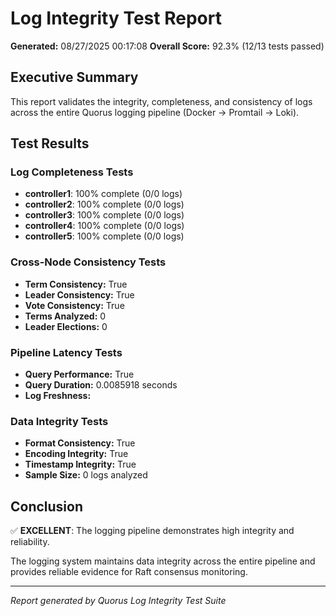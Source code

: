 # Log Integrity Test Report

**Generated:** 08/27/2025 00:17:08
**Overall Score:** 92.3% (12/13 tests passed)

## Executive Summary

This report validates the integrity, completeness, and consistency of logs across the entire Quorus logging pipeline (Docker → Promtail → Loki).

## Test Results

### Log Completeness Tests
- **controller1**: 100% complete (0/0 logs)
- **controller2**: 100% complete (0/0 logs)
- **controller3**: 100% complete (0/0 logs)
- **controller4**: 100% complete (0/0 logs)
- **controller5**: 100% complete (0/0 logs)
### Cross-Node Consistency Tests
- **Term Consistency:** True
- **Leader Consistency:** True
- **Vote Consistency:** True
- **Terms Analyzed:** 0
- **Leader Elections:** 0

### Pipeline Latency Tests
- **Query Performance:** True
- **Query Duration:** 0.0085918 seconds
- **Log Freshness:** 

### Data Integrity Tests
- **Format Consistency:** True
- **Encoding Integrity:** True
- **Timestamp Integrity:** True
- **Sample Size:** 0 logs analyzed

## Conclusion

✅ **EXCELLENT**: The logging pipeline demonstrates high integrity and reliability.

The logging system maintains data integrity across the entire pipeline and provides reliable evidence for Raft consensus monitoring.

---
*Report generated by Quorus Log Integrity Test Suite*
